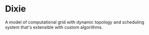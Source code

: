 Dixie
=====

A model of computational grid with dynamic topology and scheduling system that's extensible with custom algorithms.